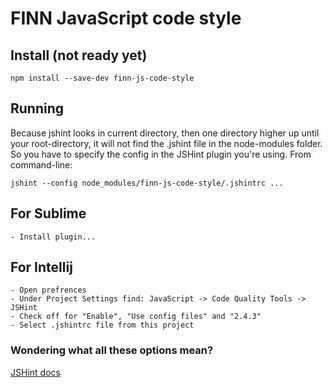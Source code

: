 # FINN JavaScript code style

## Install (not ready yet)

    npm install --save-dev finn-js-code-style

## Running
Because jshint looks in current directory, then one directory higher up until your root-directory, it will not find the .jshint file in the node-modules folder. So you have to specify the config in the JSHint plugin you're using. From command-line:

    jshint --config node_modules/finn-js-code-style/.jshintrc ...

## For Sublime

	- Install plugin...

## For Intellij

	- Open prefrences
	- Under Project Settings find: JavaScript -> Code Quality Tools -> JSHint
	- Check off for "Enable", "Use config files" and "2.4.3"
	- Select .jshintrc file from this project



### Wondering what all these options mean?
[JSHint docs](http://www.jshint.com/docs/options/)
